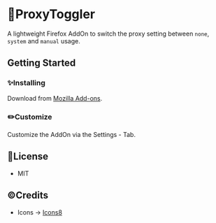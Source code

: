 # :link:ProxyToggler

A lightweight Firefox AddOn to switch the proxy setting between `none`, `system` and `manual` usage.

## Getting Started

### :sparkles:Installing

Download from [Mozilla Add-ons](https://addons.mozilla.org/de/firefox/addon/proxytoggler/).

### :pencil2:Customize

Customize the AddOn via the Settings - Tab.

## :page_facing_up:License

* MIT

## :copyright:Credits

* Icons -> [Icons8](https://icons8.de/)
